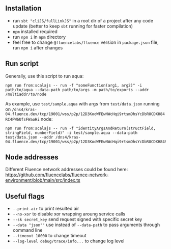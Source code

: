 ## Installation

- run `sbt "cliJS/fullLinkJS"` in a root dir of a project after any code update (better to keep `sbt` running for faster compilation) 
- `npm` installed required
- run `npm i` in `npm` directory
- feel free to change `@fluencelabs/fluence` version in `package.json` file, run `npm i` after changes

## Run script

Generally, use this script to run aqua: 

```
npm run from:scalajs -- run -f "someFunction(arg1, arg2)" -i path/to/aqua --data-path path/to/args -m path/to/exports --addr /multiaddr/to/node  
```

As example, use `test/sample.aqua` with args from `test/data.json` running on `/dns4/kras-04.fluence.dev/tcp/19001/wss/p2p/12D3KooWFEwNWcHqi9rtsmDhsYcDbRUCDXH84RC4FW6UfsFWaoHi` node:

```
npm run from:scalajs -- run -f "identityArgsAndReturn(structField, stringField, numberField)" -i test/sample.aqua --data-path test/data.json --addr /dns4/kras-04.fluence.dev/tcp/19001/wss/p2p/12D3KooWFEwNWcHqi9rtsmDhsYcDbRUCDXH84RC4FW6UfsFWaoHi
```

## Node addresses

Different Fluence network addresses could be found here: https://github.com/fluencelabs/fluence-network-environment/blob/main/src/index.ts

## Useful flags
- `--print-air` to print resulted air
- `--no-xor` to disable xor wrapping aroung service calls
- `--sk secret_key` send request signed with specific secret key
- `--data "json""` use instead of `--data-path` to pass arguments through command line
- `--timeout 10000` to change timeout
- `--log-level debug/trace/info...` to change log level
